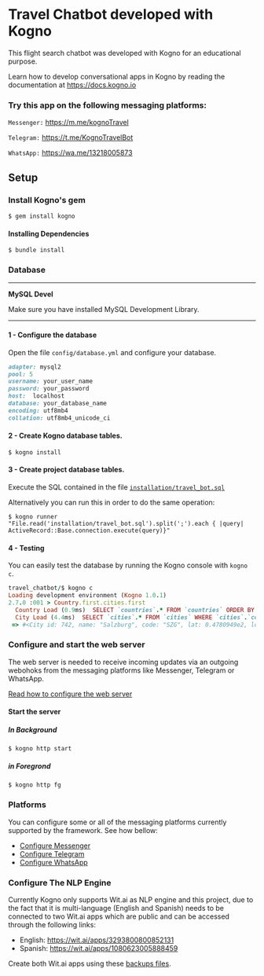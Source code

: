 # Travel Chatbot developed with Kogno

This flight search chatbot was developed with Kogno for an educational purpose.

Learn how to develop conversational apps in Kogno by reading the documentation at https://docs.kogno.io

### Try this app on the following messaging platforms:

`Messenger:` <https://m.me/kognoTravel>

`Telegram:` <https://t.me/KognoTravelBot>

`WhatsApp:` <https://wa.me/13218005873>


## Setup

### Install Kogno's gem

    $ gem install kogno

#### Installing Dependencies
    
    $ bundle install

### Database

---
**MySQL Devel**

Make sure you have installed MySQL Development Library.

---


#### 1 - Configure the database

Open the file `config/database.yml` and configure your database.
```ruby
adapter: mysql2
pool: 5
username: your_user_name
password: your_password
host:  localhost
database: your_database_name
encoding: utf8mb4
collation: utf8mb4_unicode_ci
```

#### 2 - Create Kogno database tables.

    $ kogno install

#### 3 - Create project database tables.

Execute the SQL contained in the file [`installation/travel_bot.sql`](installation/travel_bot.sql)

Alternatively you can run this in order to do the same operation:
    
    $ kogno runner "File.read('installation/travel_bot.sql').split(';').each { |query| ActiveRecord::Base.connection.execute(query)}"


#### 4 - Testing

You can easily test the database by running the Kogno console with `kogno c`.

```ruby
travel_chatbot/$ kogno c
Loading development environment (Kogno 1.0.1)
2.7.0 :001 > Country.first.cities.first
  Country Load (0.9ms)  SELECT `countries`.* FROM `countries` ORDER BY `countries`.`id` ASC LIMIT 1
  City Load (4.4ms)  SELECT `cities`.* FROM `cities` WHERE `cities`.`country_id` = 1 ORDER BY `cities`.`id` ASC LIMIT 1
 => #<City id: 742, name: "Salzburg", code: "SZG", lat: 0.4780949e2, lon: 0.1305501e2, time_zone: "Europe/Vienna", country_code: "AT", country_id: 1, created_at: "2022-07-05 09:50:13.000000000 +0000", updated_at: "2022-07-05 09:50:13.000000000 +0000"> 
 ```


### Configure and start the web server

The web server is needed to receive incoming updates via an outgoing webohoks from the messaging platforms like Messenger, Telegram or WhatsApp.

[Read how to configure the web server](https://docs.kogno.io/installation/configuration "Configure Kogno")

#### Start the server 

##### In Background

    $ kogno http start
    
##### in Foregrond

    $ kogno http fg
    

### Platforms

You can configure some or all of the messaging platforms currently supported by the framework. See how bellow:

- [Configure Messenger](https://docs.kogno.io/installation/messenger-configuration)
- [Configure Telegram](https://docs.kogno.io/installation/telegram-configuration)
- [Configure WhatsApp](https://docs.kogno.io/installation/whatsapp-configuration)

### Configure The NLP Engine

Currently Kogno only supports Wit.ai as NLP engine and this project, due to the fact that it is multi-language (English and Spanish) needs to be connected to two Wit.ai apps which are public and can be accessed through the following links:

- English: https://wit.ai/apps/3293800800852131 
- Spanish: https://wit.ai/apps/1080623005888459

Create both Wit.ai apps using these [backups files](installation/wit.ai-backups/).

